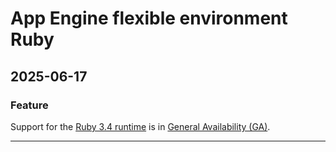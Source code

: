 # App Engine flexible environment Ruby

## 2025-06-17

### Feature

Support for the [Ruby 3.4 runtime](https://cloud.google.com/appengine/docs/flexible/ruby/runtime) is in [General Availability (GA)](https://cloud.google.com/products/#product-launch-stages).

---
